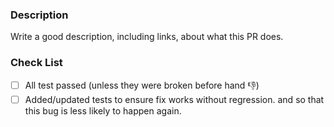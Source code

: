 ### Description

<!-- Thank you for your time submitting a PR ❤❤ -->

Write a good description, including links, about what this PR does.

### Check List

- [ ] All test passed (unless they were broken before hand 👎)
- [ ] Added/updated tests to ensure fix works without regression. and so that this bug is less likely to happen again.
